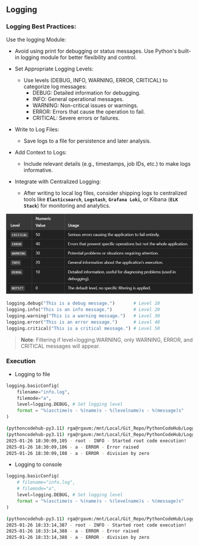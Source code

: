 ## Logging

### Logging Best Practices:

Use the logging Module:

* Avoid using print for debugging or status messages. Use Python's built-in logging module for better flexibility and control.

* Set Appropriate Logging Levels:
    * Use levels (DEBUG, INFO, WARNING, ERROR, CRITICAL) to categorize log messages:
        * DEBUG: Detailed information for debugging.
        * INFO: General operational messages.
        * WARNING: Non-critical issues or warnings.
        * ERROR: Errors that cause the operation to fail.
        * CRITICAL: Severe errors or failures.

* Write to Log Files:
    * Save logs to a file for persistence and later analysis.

* Add Context to Logs:
    * Include relevant details (e.g., timestamps, job IDs, etc.) to make logs informative.

* Integrate with Centralized Logging:
    * After writing to local log files, consider shipping logs to centralized tools like **`Elasticsearch`**, **`Logstash`**, **`Grafana Loki`**, or Kibana (**`ELK Stack`**) for monitoring and analytics.

![alt text](.readmeimages/image.png)

```py
logging.debug("This is a debug message.")       # Level 10
logging.info("This is an info message.")        # Level 20
logging.warning("This is a warning message.")   # Level 30
logging.error("This is an error message.")      # Level 40
logging.critical("This is a critical message.") # Level 50
```

> **Note**: Filtering if level=logging.WARNING, only WARNING, ERROR, and CRITICAL messages will appear.

### Execution

- Logging to file
```py
logging.basicConfig(
    filename="info.log",
    filemode="a",
    level=logging.DEBUG, # Set logging level
    format = "%(asctime)s - %(name)s - %(levelname)s - %(message)s"
)
```

```sh
(pythoncodehub-py3.11) rga@rgavm:/mnt/Local/Git_Repo/PythonCodeHub/Logging$ python main.py 
(pythoncodehub-py3.11) rga@rgavm:/mnt/Local/Git_Repo/PythonCodeHub/Logging$ cat info.log 
2025-01-26 18:30:09,105 - root - INFO - Started root code execution!
2025-01-26 18:30:09,106 - a - ERROR - Error raised
2025-01-26 18:30:09,108 - a - ERROR - division by zero
```

- Logging to console
```py
logging.basicConfig(
    # filename="info.log",
    # filemode="a",
    level=logging.DEBUG, # Set logging level
    format = "%(asctime)s - %(name)s - %(levelname)s - %(message)s"
)
```

```sh
(pythoncodehub-py3.11) rga@rgavm:/mnt/Local/Git_Repo/PythonCodeHub/Logging$ python main.py 
2025-01-26 18:33:14,387 - root - INFO - Started root code execution!
2025-01-26 18:33:14,388 - a - ERROR - Error raised
2025-01-26 18:33:14,388 - a - ERROR - division by zero

```
